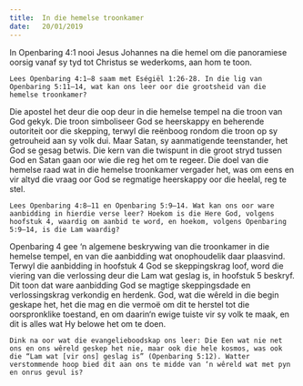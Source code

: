 ```yaml
---
title:  In die hemelse troonkamer
date:   20/01/2019
---
```


In Openbaring 4:1 nooi Jesus Johannes na die hemel om die panoramiese oorsig vanaf sy tyd tot Christus se wederkoms, aan hom te toon. 

`Lees Openbaring 4:1–8 saam met Eségiël 1:26-28. In die lig van Openbaring 5:11–14, wat kan ons leer oor die grootsheid van die hemelse troonkamer?` 

Die apostel het deur die oop deur in die hemelse tempel na die troon van God gekyk. Die troon simboliseer God se heerskappy en beherende outoriteit oor die skepping, terwyl die reënboog rondom die troon op sy getrouheid aan sy volk dui. Maar Satan, sy aanmatigende teenstander, het God se gesag betwis. Die kern van die twispunt in die groot stryd tussen God en Satan gaan oor wie die reg het om te regeer. Die doel van die hemelse raad wat in die hemelse troonkamer vergader het, was om eens en vir altyd die vraag oor God se regmatige heerskappy oor die heelal, reg te stel. 

`Lees Openbaring 4:8–11 en Openbaring 5:9–14. Wat kan ons oor ware aanbidding in hierdie verse leer? Hoekom is die Here God, volgens hoofstuk 4, waardig om aanbid te word, en hoekom, volgens Openbaring 5:9–14, is die Lam waardig?` 

Openbaring 4 gee ‘n algemene beskrywing van die troonkamer in die hemelse tempel, en van die aanbidding wat onophoudelik daar plaasvind. Terwyl die aanbidding in hoofstuk 4 God se skeppingskrag loof, word die viering van die verlossing deur die Lam wat geslag is, in hoofstuk 5 beskryf. Dit toon dat ware aanbidding God se magtige skeppingsdade en verlossingskrag verkondig en herdenk. God, wat die wêreld in die begin geskape het, het die mag en die vermoë om dit te herstel tot die oorspronklike toestand, en om daarin‘n ewige tuiste vir sy volk te maak, en dit is alles wat Hy belowe het om te doen. 

`Dink na oor wat die evangelieboodskap ons leer: Die Een wat nie net ons en ons wêreld geskep het nie, maar ook die hele kosmos, was ook die “Lam wat [vir ons] geslag is” (Openbaring 5:12). Watter verstommende hoop bied dit aan ons te midde van ‘n wêreld wat met pyn en onrus gevul is?`